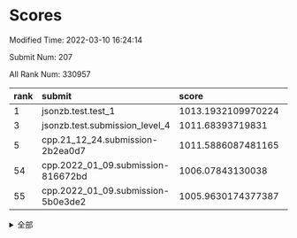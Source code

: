 # Scores

Modified Time: 2022-03-10 16:24:14

Submit Num: 207

All Rank Num: 330957

| rank |               submit               |       score        |       sigma        | pk_num |
| :--- | :--------------------------------- | :----------------- | :----------------- | :----- |
| 1    | jsonzb.test.test_1                 | 1013.1932109970224 | 0.7950727031653677 | 6394   |
| 3    | jsonzb.test.submission_level_4     | 1011.68393719831   | 0.787154604385862  | 6395   |
| 5    | cpp.21_12_24.submission-2b2ea0d7   | 1011.5886087481165 | 0.780478707685218  | 6393   |
| 54   | cpp.2022_01_09.submission-816672bd | 1006.07843130038   | 0.7137109097346446 | 6398   |
| 55   | cpp.2022_01_09.submission-5b0e3de2 | 1005.9630174377387 | 0.7132123617839353 | 6391   |


<details>
<summary>全部</summary>

| rank |                 submit                 |       score        |       sigma        | pk_num |
| :--- | :------------------------------------- | :----------------- | :----------------- | :----- |
| 1    | jsonzb.test.test_1                     | 1013.1932109970224 | 0.7950727031653677 | 6394   |
| 2    | gobigger.level_3.submission_level_3_25 | 1011.7198325369988 | 0.7838796700891576 | 6396   |
| 3    | jsonzb.test.submission_level_4         | 1011.68393719831   | 0.787154604385862  | 6395   |
| 4    | gobigger.level_3.submission_level_3_46 | 1011.6767628120298 | 0.7708336180937626 | 6399   |
| 5    | cpp.21_12_24.submission-2b2ea0d7       | 1011.5886087481165 | 0.780478707685218  | 6393   |
| 6    | gobigger.level_3.submission_level_3_49 | 1011.1204718780302 | 0.7561270338236983 | 6391   |
| 7    | gobigger.level_3.submission_level_3_8  | 1011.0603135200562 | 0.7549099811226823 | 6401   |
| 8    | gobigger.level_3.submission_level_3_38 | 1010.8522722429154 | 0.7620307368040085 | 6399   |
| 9    | gobigger.level_3.submission_level_3_1  | 1010.8353214308662 | 0.7702446917880609 | 6385   |
| 10   | gobigger.level_3.submission_level_3_17 | 1010.7322948371545 | 0.7551095382498779 | 6395   |
| 11   | gobigger.level_3.submission_level_3_48 | 1010.6931442773263 | 0.7613963908881898 | 6392   |
| 12   | gobigger.level_3.submission_level_3_14 | 1010.6808869437465 | 0.7567791160821957 | 6387   |
| 13   | gobigger.level_3.submission_level_3_41 | 1010.6597106283814 | 0.7587735911520916 | 6395   |
| 14   | gobigger.level_3.submission_level_3_45 | 1010.602577575158  | 0.7769271302135319 | 6398   |
| 15   | gobigger.level_3.submission_level_3_23 | 1010.5918721172078 | 0.7507444435948106 | 6397   |
| 16   | gobigger.level_3.submission_level_3_21 | 1010.5154694957888 | 0.7841099543479774 | 6395   |
| 17   | gobigger.level_3.submission_level_3_2  | 1010.4623866344353 | 0.7501336893851414 | 6393   |
| 18   | gobigger.level_3.submission_level_3_43 | 1010.3625947675769 | 0.7578997921189267 | 6399   |
| 19   | gobigger.level_3.submission_level_3_16 | 1010.3366836879444 | 0.7388114463240023 | 6392   |
| 20   | gobigger.level_3.submission_level_3_28 | 1010.2604834545413 | 0.7520470199198268 | 6395   |
| 21   | gobigger.level_3.submission_level_3_44 | 1010.2399604279738 | 0.7597616170548777 | 6392   |
| 22   | gobigger.level_3.submission_level_3_9  | 1010.1037320160485 | 0.7365134717050393 | 6396   |
| 23   | gobigger.level_3.submission_level_3_18 | 1010.099024429042  | 0.763463753626776  | 6397   |
| 24   | gobigger.level_3.submission_level_3_31 | 1010.0965327191605 | 0.7636184612356072 | 6395   |
| 25   | gobigger.level_3.submission_level_3_5  | 1010.0076134361204 | 0.7673387999436138 | 6401   |
| 26   | gobigger.level_3.submission_level_3_6  | 1010.0042469154799 | 0.7488720373900299 | 6397   |
| 27   | gobigger.level_3.submission_level_3_0  | 1009.9859499584996 | 0.7671474091288684 | 6398   |
| 28   | gobigger.level_3.submission_level_3_26 | 1009.9180414946838 | 0.7549820665668241 | 6394   |
| 29   | gobigger.level_3.submission_level_3_4  | 1009.8805924183735 | 0.7531542884419442 | 6401   |
| 30   | gobigger.level_3.submission_level_3_30 | 1009.8224489977865 | 0.7514728966850406 | 6393   |
| 31   | gobigger.level_3.submission_level_3_10 | 1009.7888028207956 | 0.7412979529732759 | 6394   |
| 32   | gobigger.level_3.submission_level_3_39 | 1009.7826261742515 | 0.7299334829852455 | 6400   |
| 33   | gobigger.level_3.submission_level_3_11 | 1009.7719588775793 | 0.7518981648127677 | 6399   |
| 34   | gobigger.level_3.submission_level_3_12 | 1009.7412184926503 | 0.7612659810238263 | 6398   |
| 35   | gobigger.level_3.submission_level_3_29 | 1009.7294152670469 | 0.7470388986612145 | 6391   |
| 36   | gobigger.level_3.submission_level_3_22 | 1009.7049859740935 | 0.7489986465912942 | 6390   |
| 37   | gobigger.level_3.submission_level_3_15 | 1009.6510721164881 | 0.7644129511418639 | 6393   |
| 38   | gobigger.level_3.submission_level_3_42 | 1009.6115036131132 | 0.7522030867469492 | 6397   |
| 39   | gobigger.level_3.submission_level_3_37 | 1009.5674820435984 | 0.7668621398445257 | 6399   |
| 40   | gobigger.level_3.submission_level_3_13 | 1009.5543934564123 | 0.7520288501141362 | 6396   |
| 41   | gobigger.level_3.submission_level_3_32 | 1009.5188575765704 | 0.7541544161734577 | 6395   |
| 42   | gobigger.level_3.submission_level_3_36 | 1009.3612668658997 | 0.760936148812992  | 6396   |
| 43   | gobigger.level_3.submission_level_3_40 | 1009.3482522587489 | 0.7778300234552376 | 6391   |
| 44   | gobigger.level_3.submission_level_3_19 | 1009.307166918888  | 0.7620597506714902 | 6391   |
| 45   | gobigger.level_3.submission_level_3_35 | 1009.2497979871926 | 0.7482805373691509 | 6394   |
| 46   | gobigger.level_3.submission_level_3_20 | 1009.1214746612108 | 0.7538143787419728 | 6396   |
| 47   | gobigger.level_3.submission_level_3_34 | 1009.1100683697737 | 0.7388932986795057 | 6395   |
| 48   | gobigger.level_3.submission_level_3_7  | 1008.928976283003  | 0.7527368238661675 | 6395   |
| 49   | gobigger.level_3.submission_level_3_24 | 1008.7616498178371 | 0.7311200259879758 | 6397   |
| 50   | gobigger.level_3.submission_level_3_27 | 1008.7153642883536 | 0.750941917300446  | 6401   |
| 51   | gobigger.level_3.submission_level_3_47 | 1008.7033854353064 | 0.7491947803536616 | 6396   |
| 52   | gobigger.level_3.submission_level_3_33 | 1008.5370389375744 | 0.7436369693710138 | 6395   |
| 53   | gobigger.level_3.submission_level_3_3  | 1008.0780062820264 | 0.7619653290274189 | 6398   |
| 54   | cpp.2022_01_09.submission-816672bd     | 1006.07843130038   | 0.7137109097346446 | 6398   |
| 55   | cpp.2022_01_09.submission-5b0e3de2     | 1005.9630174377387 | 0.7132123617839353 | 6391   |
| 56   | gobigger.level_1.submission_level_1_26 | 1005.4178023950999 | 0.7243876920946009 | 6395   |
| 57   | gobigger.level_1.submission_level_1_39 | 1005.133052136891  | 0.7261659202873842 | 6395   |
| 58   | gobigger.level_1.submission_level_1_49 | 1005.0550514136664 | 0.7090235096499666 | 6398   |
| 59   | gobigger.level_1.submission_level_1_37 | 1005.0448997038667 | 0.7379944346909705 | 6392   |
| 60   | gobigger.level_1.submission_level_1_6  | 1004.7651929620916 | 0.7187746041667619 | 6396   |
| 61   | gobigger.level_1.submission_level_1_19 | 1004.3581542964563 | 0.7260722685785269 | 6397   |
| 62   | gobigger.level_1.submission_level_1_29 | 1004.2571506670587 | 0.716994224783648  | 6394   |
| 63   | gobigger.level_1.submission_level_1_12 | 1004.2510253775449 | 0.7123331259684574 | 6399   |
| 64   | gobigger.level_1.submission_level_1_35 | 1004.1785299318417 | 0.7081743217642019 | 6393   |
| 65   | gobigger.level_1.submission_level_1_17 | 1004.0805336921852 | 0.7063664823191262 | 6394   |
| 66   | gobigger.level_1.submission_level_1_9  | 1004.0635940151116 | 0.7160902065529465 | 6400   |
| 67   | gobigger.level_1.submission_level_1_14 | 1004.0334927082741 | 0.7253649580036903 | 6395   |
| 68   | gobigger.level_1.submission_level_1_4  | 1004.0324893954352 | 0.714149809554868  | 6400   |
| 69   | gobigger.level_1.submission_level_1_16 | 1004.0148503378236 | 0.7117958149828961 | 6391   |
| 70   | gobigger.level_1.submission_level_1_2  | 1004.0116548347046 | 0.7311553120196204 | 6400   |
| 71   | gobigger.level_1.submission_level_1_18 | 1003.9880490376592 | 0.7133867416548909 | 6395   |
| 72   | gobigger.level_1.submission_level_1_15 | 1003.8126317719424 | 0.7116394791639085 | 6397   |
| 73   | gobigger.level_1.submission_level_1_25 | 1003.7715937633408 | 0.7197204002373249 | 6395   |
| 74   | gobigger.level_1.submission_level_1_30 | 1003.6792702631067 | 0.7202295038720229 | 6395   |
| 75   | gobigger.level_1.submission_level_1_21 | 1003.6636767818075 | 0.7140524814517327 | 6396   |
| 76   | gobigger.level_1.submission_level_1_44 | 1003.6422407671553 | 0.7202725341353718 | 6393   |
| 77   | gobigger.level_1.submission_level_1_5  | 1003.641704106185  | 0.7127606939544415 | 6401   |
| 78   | gobigger.level_1.submission_level_1_28 | 1003.5625892331848 | 0.7046126161037289 | 6395   |
| 79   | gobigger.level_1.submission_level_1_33 | 1003.4585703768761 | 0.7107176161759717 | 6393   |
| 80   | gobigger.level_1.submission_level_1_20 | 1003.4577996276965 | 0.7082249834507132 | 6392   |
| 81   | gobigger.level_1.submission_level_1_8  | 1003.4400549391277 | 0.7157680797049293 | 6395   |
| 82   | gobigger.level_1.submission_level_1_13 | 1003.4359889879021 | 0.7143350119231822 | 6395   |
| 83   | gobigger.level_1.submission_level_1_11 | 1003.3628248029867 | 0.7107451351075462 | 6397   |
| 84   | gobigger.level_1.submission_level_1_43 | 1003.3540044023283 | 0.702071794734274  | 6395   |
| 85   | gobigger.level_1.submission_level_1_46 | 1003.3080915449171 | 0.7308546246866227 | 6394   |
| 86   | gobigger.level_1.submission_level_1_45 | 1003.2876471344655 | 0.7111378615227848 | 6395   |
| 87   | gobigger.level_1.submission_level_1_48 | 1003.2558351385345 | 0.7138696184904616 | 6399   |
| 88   | gobigger.level_1.submission_level_1_41 | 1003.2079732321204 | 0.7106301746278865 | 6394   |
| 89   | gobigger.level_1.submission_level_1_32 | 1003.1718187040299 | 0.7227785057741206 | 6392   |
| 90   | gobigger.level_1.submission_level_1_31 | 1003.147629958497  | 0.7237010904520408 | 6395   |
| 91   | gobigger.level_1.submission_level_1_3  | 1003.0493942875173 | 0.7208438197777929 | 6397   |
| 92   | gobigger.level_1.submission_level_1_36 | 1003.0479473253304 | 0.7141483587401384 | 6394   |
| 93   | gobigger.level_1.submission_level_1_42 | 1003.0124805910549 | 0.719113254184003  | 6401   |
| 94   | gobigger.level_1.submission_level_1_7  | 1002.9299399072798 | 0.7047609224227012 | 6396   |
| 95   | gobigger.level_1.submission_level_1_27 | 1002.8944980559713 | 0.7298484821534504 | 6393   |
| 96   | gobigger.level_1.submission_level_1_1  | 1002.7640411075644 | 0.7141901456161954 | 6391   |
| 97   | gobigger.level_1.submission_level_1_34 | 1002.7213568773021 | 0.7172695044166326 | 6395   |
| 98   | gobigger.level_1.submission_level_1_47 | 1002.5278822502505 | 0.7130336469927243 | 6394   |
| 99   | gobigger.level_1.submission_level_1_38 | 1002.4929335491449 | 0.7132885792164498 | 6394   |
| 100  | gobigger.level_1.submission_level_1_10 | 1002.4559140919097 | 0.7161821445985038 | 6394   |
| 101  | gobigger.level_1.submission_level_1_22 | 1002.4172544709164 | 0.7183448147261353 | 6394   |
| 102  | gobigger.level_1.submission_level_1_23 | 1002.2602412478224 | 0.7135619227209292 | 6397   |
| 103  | gobigger.level_1.submission_level_1_40 | 1002.0787603290139 | 0.706230494956903  | 6398   |
| 104  | gobigger.level_1.submission_level_1_0  | 1002.0236445712287 | 0.7092079132752801 | 6400   |
| 105  | gobigger.level_1.submission_level_1_24 | 1001.863222997701  | 0.7131664471182626 | 6395   |
| 106  | gobigger.random.submission_random_43   | 997.0104494237584  | 0.7080497023552046 | 6394   |
| 107  | gobigger.random.submission_random_32   | 997.0101802723566  | 0.7172604081149654 | 6388   |
| 108  | gobigger.random.submission_random_5    | 996.967769563873   | 0.7137832432521696 | 6394   |
| 109  | gobigger.random.submission_random_22   | 996.9426710089031  | 0.709331792154469  | 6396   |
| 110  | gobigger.random.submission_random_15   | 996.8937711059008  | 0.7115131752075764 | 6394   |
| 111  | gobigger.random.submission_random_11   | 996.7459753685557  | 0.714507309457452  | 6393   |
| 112  | gobigger.random.submission_random_13   | 996.6902934684015  | 0.708389842073793  | 6392   |
| 113  | gobigger.random.submission_random_0    | 996.6524890675234  | 0.6992900197645672 | 6398   |
| 114  | gobigger.random.submission_random_31   | 996.618003478208   | 0.7015953301218204 | 6399   |
| 115  | gobigger.random.submission_random_33   | 996.5703319733942  | 0.7076068118421898 | 6393   |
| 116  | gobigger.random.submission_random_49   | 996.5541945943613  | 0.7099116537323344 | 6394   |
| 117  | gobigger.random.submission_random_12   | 996.4483003932125  | 0.7132043545533261 | 6399   |
| 118  | gobigger.random.submission_random_7    | 996.4308083451333  | 0.7137121295461369 | 6394   |
| 119  | gobigger.random.submission_random_46   | 996.4047311835483  | 0.7225176225742833 | 6396   |
| 120  | gobigger.random.submission_random_26   | 996.3612605575826  | 0.7066549628679417 | 6392   |
| 121  | gobigger.random.submission_random_38   | 996.296183946093   | 0.7224718354489778 | 6399   |
| 122  | gobigger.random.submission_random_30   | 996.2952257079834  | 0.7317332393847003 | 6396   |
| 123  | gobigger.random.submission_random_17   | 996.2627279072902  | 0.719596049517885  | 6395   |
| 124  | gobigger.random.submission_random_27   | 996.2382440807991  | 0.7136907467236231 | 6393   |
| 125  | gobigger.random.submission_random_45   | 996.2041660181989  | 0.7002017692715755 | 6394   |
| 126  | gobigger.random.submission_random_48   | 996.2039715252482  | 0.716358828625944  | 6396   |
| 127  | gobigger.random.submission_random_2    | 996.1112121528815  | 0.7032829008977566 | 6401   |
| 128  | gobigger.random.submission_random_44   | 996.023548738767   | 0.7328634676216472 | 6395   |
| 129  | gobigger.random.submission_random_20   | 995.9351223034496  | 0.7182805298601895 | 6392   |
| 130  | gobigger.random.submission_random_37   | 995.9142145577187  | 0.7036991552341038 | 6397   |
| 131  | gobigger.random.submission_random_4    | 995.8836127073176  | 0.7060113559056739 | 6390   |
| 132  | gobigger.random.submission_random_47   | 995.8739888945157  | 0.6937467297550082 | 6394   |
| 133  | gobigger.random.submission_random_19   | 995.869687982491   | 0.7067070411218088 | 6394   |
| 134  | gobigger.random.submission_random_24   | 995.8680713879592  | 0.715268285643631  | 6399   |
| 135  | gobigger.random.submission_random_9    | 995.8325069521588  | 0.7121387273547367 | 6396   |
| 136  | gobigger.random.submission_random_25   | 995.8294995881851  | 0.703565143370689  | 6395   |
| 137  | gobigger.random.submission_random_3    | 995.8201946313316  | 0.7180587412646235 | 6397   |
| 138  | gobigger.random.submission_random_36   | 995.8183844007165  | 0.7184290697298912 | 6398   |
| 139  | gobigger.random.submission_random_6    | 995.8165495273462  | 0.7058149236475837 | 6394   |
| 140  | gobigger.random.submission_random_16   | 995.6697759095166  | 0.7118031239285235 | 6397   |
| 141  | gobigger.random.submission_random_1    | 995.5895788498236  | 0.71337573590177   | 6392   |
| 142  | gobigger.random.submission_random_42   | 995.4723466563561  | 0.708262083957002  | 6400   |
| 143  | gobigger.random.submission_random_18   | 995.4487231545731  | 0.7139270387036323 | 6400   |
| 144  | gobigger.random.submission_random_41   | 995.4485983205955  | 0.7040809275231892 | 6396   |
| 145  | gobigger.random.submission_random_21   | 995.3762111303562  | 0.7094157767670355 | 6397   |
| 146  | gobigger.random.submission_random_40   | 995.3461730756906  | 0.7193216632545036 | 6395   |
| 147  | gobigger.random.submission_random_14   | 995.3366809476051  | 0.7139373995126105 | 6392   |
| 148  | gobigger.random.submission_random_23   | 995.2614019458839  | 0.7129231069774391 | 6396   |
| 149  | gobigger.random.submission_random_39   | 995.2095049668566  | 0.7052679395987849 | 6392   |
| 150  | gobigger.random.submission_random_8    | 995.181789730505   | 0.7113467535086752 | 6393   |
| 151  | gobigger.random.submission_random_35   | 995.0443752238193  | 0.7264024887891606 | 6401   |
| 152  | gobigger.random.submission_random_29   | 994.9974196789386  | 0.7102815864830077 | 6395   |
| 153  | gobigger.random.submission_random_34   | 994.5794620317652  | 0.722545912766311  | 6398   |
| 154  | gobigger.random.submission_random_10   | 994.1723964655591  | 0.714414902442355  | 6398   |
| 155  | gobigger.level_2.submission_level_2_20 | 993.7684059728881  | 0.7554015014621378 | 6394   |
| 156  | gobigger.level_2.submission_level_2_5  | 993.5068754607449  | 0.7526874645203367 | 6395   |
| 157  | gobigger.level_2.submission_level_2_22 | 993.496001509649   | 0.7443278399334945 | 6400   |
| 158  | gobigger.level_2.submission_level_2_41 | 993.4223363121351  | 0.7267314372196557 | 6391   |
| 159  | gobigger.level_2.submission_level_2_32 | 993.1928864814641  | 0.7391327710541806 | 6398   |
| 160  | gobigger.level_2.submission_level_2_7  | 993.1709856516405  | 0.7321274955675167 | 6394   |
| 161  | gobigger.level_2.submission_level_2_2  | 993.0946941933349  | 0.740981708131015  | 6397   |
| 162  | gobigger.random.submission_random_28   | 993.0922053006414  | 0.7278425794032757 | 6399   |
| 163  | gobigger.level_2.submission_level_2_11 | 993.0059299332161  | 0.7425269029387254 | 6390   |
| 164  | gobigger.level_2.submission_level_2_8  | 993.0017484887676  | 0.7281954566144105 | 6397   |
| 165  | gobigger.level_2.submission_level_2_48 | 992.8041612175709  | 0.7536540370096594 | 6395   |
| 166  | gobigger.level_2.submission_level_2_27 | 992.8009366178762  | 0.7289281246689872 | 6391   |
| 167  | gobigger.level_2.submission_level_2_18 | 992.7312244291546  | 0.7470186637925911 | 6396   |
| 168  | gobigger.level_2.submission_level_2_30 | 992.6741189366198  | 0.759276701014599  | 6396   |
| 169  | gobigger.level_2.submission_level_2_16 | 992.6659014196456  | 0.7338776744668685 | 6391   |
| 170  | gobigger.level_2.submission_level_2_49 | 992.6053997526092  | 0.7342326554334825 | 6395   |
| 171  | gobigger.level_2.submission_level_2_12 | 992.5397026380311  | 0.7332352917478643 | 6392   |
| 172  | gobigger.level_2.submission_level_2_9  | 992.4026799615267  | 0.7327695218608029 | 6399   |
| 173  | gobigger.level_2.submission_level_2_3  | 992.3198289366779  | 0.7390221402092274 | 6396   |
| 174  | gobigger.level_2.submission_level_2_44 | 992.2588528326796  | 0.7404605197263863 | 6393   |
| 175  | gobigger.level_2.submission_level_2_33 | 992.2360828611437  | 0.7446605028226247 | 6395   |
| 176  | gobigger.level_2.submission_level_2_19 | 992.1724653523089  | 0.7473275080345146 | 6390   |
| 177  | gobigger.level_2.submission_level_2_4  | 992.1428190960152  | 0.7330882778716156 | 6391   |
| 178  | gobigger.level_2.submission_level_2_39 | 991.9898124497746  | 0.7442298999541421 | 6399   |
| 179  | gobigger.level_2.submission_level_2_10 | 991.9878001901303  | 0.7337103136287516 | 6396   |
| 180  | gobigger.level_2.submission_level_2_23 | 991.959666045966   | 0.7306053819449565 | 6397   |
| 181  | gobigger.level_2.submission_level_2_24 | 991.8981098946899  | 0.7377539617167004 | 6399   |
| 182  | gobigger.level_2.submission_level_2_15 | 991.8611203149528  | 0.757012213398981  | 6393   |
| 183  | gobigger.level_2.submission_level_2_1  | 991.8321351191411  | 0.740999598321543  | 6397   |
| 184  | gobigger.level_2.submission_level_2_34 | 991.8258810228671  | 0.7304794870438713 | 6389   |
| 185  | gobigger.level_2.submission_level_2_6  | 991.6879675117652  | 0.7403530075109208 | 6393   |
| 186  | gobigger.level_2.submission_level_2_37 | 991.675499571896   | 0.7601099101778193 | 6396   |
| 187  | gobigger.level_2.submission_level_2_25 | 991.6589963547107  | 0.7424822157960229 | 6394   |
| 188  | gobigger.level_2.submission_level_2_40 | 991.6573439515516  | 0.7445327223743154 | 6395   |
| 189  | gobigger.level_2.submission_level_2_36 | 991.4938825747332  | 0.7648437285727919 | 6396   |
| 190  | gobigger.level_2.submission_level_2_45 | 991.4591020755687  | 0.7692611151469883 | 6397   |
| 191  | gobigger.level_2.submission_level_2_43 | 991.4420928035787  | 0.7529560905616715 | 6392   |
| 192  | gobigger.level_2.submission_level_2_38 | 991.3604923398475  | 0.7589696870070392 | 6400   |
| 193  | gobigger.level_2.submission_level_2_46 | 991.2449022485921  | 0.7508085396294985 | 6391   |
| 194  | gobigger.level_2.submission_level_2_17 | 991.2417814966664  | 0.7672989854983175 | 6394   |
| 195  | gobigger.level_2.submission_level_2_14 | 991.228430178811   | 0.74200165694514   | 6392   |
| 196  | gobigger.level_2.submission_level_2_21 | 991.1937871684659  | 0.7625248792291461 | 6399   |
| 197  | gobigger.level_2.submission_level_2_47 | 991.1295355220441  | 0.7483318298613889 | 6400   |
| 198  | gobigger.level_2.submission_level_2_42 | 991.0727118984678  | 0.7737328467488848 | 6399   |
| 199  | gobigger.level_2.submission_level_2_28 | 991.0726202738108  | 0.7690386572179193 | 6394   |
| 200  | gobigger.level_2.submission_level_2_29 | 990.9478528691418  | 0.7702992937373861 | 6400   |
| 201  | gobigger.level_2.submission_level_2_0  | 990.9398347719655  | 0.7714428175735211 | 6391   |
| 202  | gobigger.level_2.submission_level_2_31 | 990.7081825251884  | 0.7544848805582225 | 6398   |
| 203  | gobigger.level_2.submission_level_2_26 | 990.5122462861314  | 0.780489631505497  | 6394   |
| 204  | gobigger.level_2.submission_level_2_35 | 990.3829401827068  | 0.7518240142923007 | 6396   |
| 205  | gobigger.level_2.submission_level_2_13 | 989.6334185264457  | 0.7731040585334586 | 6393   |
| 206  | gobigger.none.submission_none_0        | 977.7726548952578  | 1.260581291050234  | 6395   |
| 207  | gobigger.none.submission_none_1        | 976.4977042651708  | 1.3216114455644228 | 6398   |

</details>